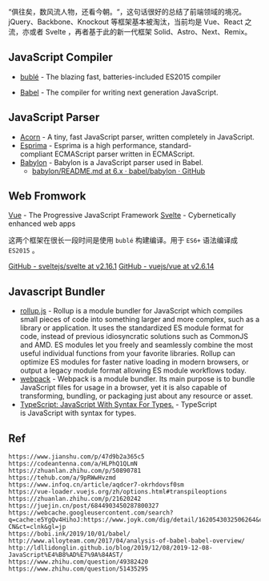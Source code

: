 “俱往矣，数风流人物，还看今朝。“，这句话很好的总结了前端领域的境况。
jQuery、Backbone、Knockout 等框架基本被淘汰，当前均是 Vue、React 之流，亦或者 Svelte ，再者基于此的新一代框架 Solid、Astro、Next、Remix。

## JavaScript Compiler

- [bublé](https://buble.surge.sh/) - The blazing fast, batteries-included ES2015 compiler

- [Babel](https://babel.dev/) - The compiler for writing next generation JavaScript.

## JavaScript Parser
- [Acorn](https://github.com/acornjs/acorn) - A tiny, fast JavaScript parser, written completely in JavaScript.
- [Esprima](https://esprima.org/) - Esprima is a high performance, standard-compliant ECMAScript parser written in ECMAScript.
- [Babylon](https://github.com/babel/babylon) - Babylon is a JavaScript parser used in Babel.
	- [babylon/README.md at 6.x · babel/babylon · GitHub](https://github.com/babel/babylon/blob/6.x/README.md)

## Web Fromwork

[Vue](https://vuejs.org/)  - The Progressive JavaScript Framework
[Svelte](https://svelte.dev/) - Cybernetically enhanced web apps

这两个框架在很长一段时间是使用 `bublé` 构建编译。用于 `ES6+` 语法编译成 `ES2015` 。

[GitHub - sveltejs/svelte at v2.16.1](https://github.com/sveltejs/svelte/tree/v2.16.1)
[GitHub - vuejs/vue at v2.6.14](https://github.com/vuejs/vue/tree/v2.6.14)

## Javascript Bundler

- [rollup.js](https://rollupjs.org/guide/en/) - Rollup is a module bundler for JavaScript which compiles small pieces of code into something larger and more complex, such as a library or application. It uses the standardized ES module format for code, instead of previous idiosyncratic solutions such as CommonJS and AMD. ES modules let you freely and seamlessly combine the most useful individual functions from your favorite libraries. Rollup can optimize ES modules for faster native loading in modern browsers, or output a legacy module format allowing ES module workflows today.
- [webpack](https://webpack.js.org/) - Webpack is a module bundler. Its main purpose is to bundle JavaScript files for usage in a browser, yet it is also capable of transforming, bundling, or packaging just about any resource or asset.
- [TypeScript: JavaScript With Syntax For Types.](https://www.typescriptlang.org/) - TypeScript is JavaScript with syntax for types.

## Ref

```
https://www.jianshu.com/p/47d9b2a365c5
https://codeantenna.com/a/HLPhQ1QLmN
https://zhuanlan.zhihu.com/p/50890781
https://tehub.com/a/9pRWwHvzmd
https://www.infoq.cn/article/aqdcer7-okrhdovsf0sm
https://vue-loader.vuejs.org/zh/options.html#transpileoptions
https://zhuanlan.zhihu.com/p/21620242
https://juejin.cn/post/6844903450287800327
https://webcache.googleusercontent.com/search?q=cache:e5YgQv4HihoJ:https://www.joyk.com/dig/detail/1620543032506264&cd=4&hl=zh-CN&ct=clnk&gl=jp
https://bobi.ink/2019/10/01/babel/
http://www.alloyteam.com/2017/04/analysis-of-babel-babel-overview/
http://ldllidonglin.github.io/blog/2019/12/08/2019-12-08-JavaScript%E4%B8%AD%E7%9A%84AST/
https://www.zhihu.com/question/49382420
https://www.zhihu.com/question/51435295
```